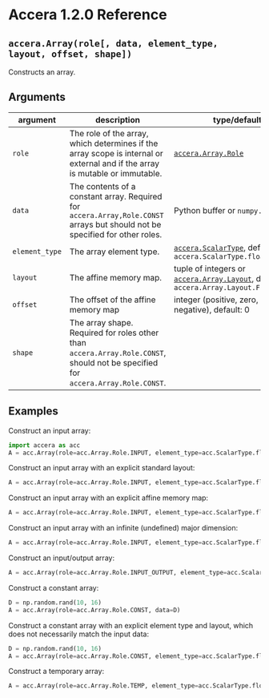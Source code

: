 [//]: # (Project: Accera)
[//]: # (Version: 1.2.0)

# Accera 1.2.0 Reference

## `accera.Array(role[, data, element_type, layout, offset, shape])`
Constructs an array.

## Arguments
argument | description | type/default
--- | --- | ---
`role` | The role of the array, which determines if the array scope is internal or external and if the array is mutable or immutable. | [`accera.Array.Role`](Role.md)
`data` | The contents of a constant array. Required for `accera.Array,Role.CONST` arrays but should not be specified for other roles. | Python buffer or `numpy.ndarray`
`element_type` | The array element type. | [`accera.ScalarType`](../../enumerations/ScalarType.md), default: `accera.ScalarType.float32`
`layout` | The affine memory map. | tuple of integers or [`accera.Array.Layout`](Layout.md), default: `accera.Array.Layout.FIRST_MAJOR`
`offset` | The offset of the affine memory map | integer (positive, zero, or negative), default: 0
`shape` | The array shape. Required for roles other than `accera.Array.Role.CONST`, should not be specified for `accera.Array.Role.CONST`.

## Examples

Construct an input array:
```python
import accera as acc
A = acc.Array(role=acc.Array.Role.INPUT, element_type=acc.ScalarType.float32, shape=(10, 20))  # the default layout is acc.Array.Layout.FIRST_MAJOR
```

Construct an input array with an explicit standard layout:
```python
A = acc.Array(role=acc.Array.Role.INPUT, element_type=acc.ScalarType.float32, shape=(10, 20), layout=acc.Array.Layout.LAST_MAJOR)
```

Construct an input array with an explicit affine memory map:
```python
A = acc.Array(role=acc.Array.Role.INPUT, element_type=acc.ScalarType.float32, shape=(10, 20), layout=(1, 10))
```

Construct an input array with an infinite (undefined) major dimension:
```python
A = acc.Array(role=acc.Array.Role.INPUT, element_type=acc.ScalarType.float32, shape=(10, acc.inf), layout=acc.Array.Layout.LAST_MAJOR)
```

Construct an input/output array:
```python
A = acc.Array(role=acc.Array.Role.INPUT_OUTPUT, element_type=acc.ScalarType.float32, shape=(10, 20))
```

Construct a constant array:
```python
D = np.random.rand(10, 16)
A = acc.Array(role=acc.Array.Role.CONST, data=D)
```

Construct a constant array with an explicit element type and layout, which does not necessarily match the input data:
```python
D = np.random.rand(10, 16)
A = acc.Array(role=acc.Array.Role.CONST, element_type=acc.ScalarType.float32, layout=acc.Array.Layout.LAST_MAJOR, data=D)
```

Construct a temporary array:
```python
A = acc.Array(role=acc.Array.Role.TEMP, element_type=acc.ScalarType.float32, shape=(10, 20), layout=acc.Array.Layout.LAST_MAJOR)
```

<div style="page-break-after: always;"></div>
